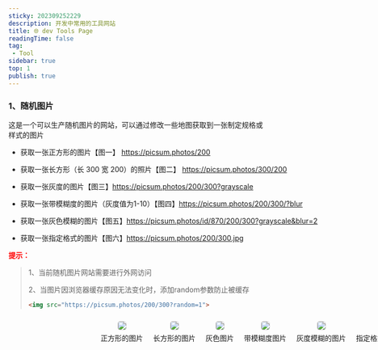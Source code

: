 ```yaml
---
sticky: 202309252229
description: 开发中常用的工具网站
title: 🌐 dev Tools Page
readingTime: false
tag:
 - Tool
sidebar: true
top: 1
publish: true
---
```


### 1、随机图片

这是一个可以生产随机图片的网站，可以通过修改一些地图获取到一张制定规格或样式的图片

- 获取一张正方形的图片【图一】 https://picsum.photos/200
- 获取一张长方形（长 300 宽 200）的照片【图二】 https://picsum.photos/300/200

- 获取一张灰度的图片【图三】https://picsum.photos/200/300?grayscale
- 获取一张带模糊度的图片（灰度值为1-10）【图四】https://picsum.photos/200/300/?blur
- 获取一张灰色模糊的图片【图五】https://picsum.photos/id/870/200/300?grayscale&blur=2
- 获取一张指定格式的图片【图六】https://picsum.photos/200/300.jpg

**提示：**

>1、当前随机图片网站需要进行外网访问
> 
>2、当图片因浏览器缓存原因无法变化时，添加random参数防止被缓存
> 
>```html
> <img src="https://picsum.photos/200/300?random=1">
> ```

<style>
    .box {
        width: 1000px;
        display: flex;
        flex-direction: row;
        flex-wrap: nowrap;
        justify-content: center;
        align-items: flex-start;
    }
    .item {
        margin: 10px;
        text-align: center;
    }
    .box img {
        cursor: pointer;
        border: 1px solid #ddd;
        border-radius: 5px;
    }
    .description {
        margin-top: 5px;
        font-size: 14px;
    }
    ul {
        width: 1000px;
    }
    strong {
        color: red;
    }
</style>
<div class="box">
    <div class="item">
        <img src="https://picsum.photos/200" />
        <div class="description">正方形的图片</div>
    </div>
    <div class="item">
        <img src="https://picsum.photos/300/200" />
        <div class="description">长方形的图片</div>
    </div>
    <div class="item">
        <img src="https://picsum.photos/300/200?grayscale" />
        <div class="description">灰色图片</div>
    </div>
    <div class="item">
        <img src="https://picsum.photos/300/200?blur=5" />
        <div class="description">带模糊度图片</div>
    </div>
    <div class="item">
        <img src="https://picsum.photos/300/200?grayscale&blur=2" />
        <div class="description">灰度模糊的图片</div>
    </div>
    <div class="item">
        <img src="https://picsum.photos/300/200.jpg" />
        <div class="description">指定格式的图片(jpg)</div>
    </div>
</div>

